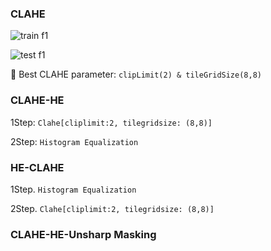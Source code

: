 ### CLAHE
![train f1](https://github.com/user-attachments/assets/614be174-37fe-4032-8a5f-5ba4a52f1ad3)

![test f1](https://github.com/user-attachments/assets/b5981b66-54a8-4788-8f83-2a6679ce89e4)

📌 Best CLAHE parameter: `clipLimit(2) & tileGridSize(8,8)`

### CLAHE-HE
1Step: `Clahe[cliplimit:2, tilegridsize: (8,8)]`

2Step: `Histogram Equalization`



### HE-CLAHE
1Step. `Histogram Equalization`

2Step. `Clahe[cliplimit:2, tilegridsize: (8,8)]`

### CLAHE-HE-Unsharp Masking
